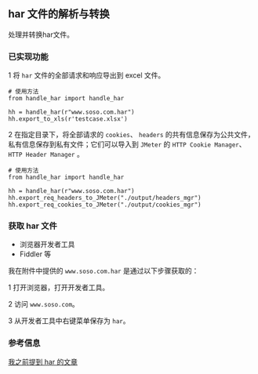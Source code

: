 ## har 文件的解析与转换

处理并转换har文件。

### 已实现功能

1 将 `har` 文件的全部请求和响应导出到 excel 文件。

```python3
# 使用方法
from handle_har import handle_har

hh = handle_har(r"www.soso.com.har")
hh.export_to_xls(r'testcase.xlsx')
```

2 在指定目录下，将全部请求的 `cookies`、 `headers` 的共有信息保存为公共文件，私有信息保存到私有文件；它们可以导入到 `JMeter` 的 `HTTP Cookie Manager`、`HTTP Header Manager` 。

```python3
# 使用方法
from handle_har import handle_har

hh = handle_har(r"www.soso.com.har")
hh.export_req_headers_to_JMeter("./output/headers_mgr")
hh.export_req_cookies_to_JMeter("./output/cookies_mgr")
```


### 获取 har 文件

- 浏览器开发者工具
- Fiddler 等

我在附件中提供的 `www.soso.com.har` 是通过以下步骤获取的：

1 打开浏览器，打开开发者工具。

2 访问 `www.soso.com`。

3 从开发者工具中右键菜单保存为 `har`。

### 参考信息
[我之前提到 har 的文章](https://github.com/ZhuangZhu-74/open/tree/master/mitm#%E5%8F%A6%E4%B8%80%E7%A7%8D%E6%80%9D%E8%B7%AF20200416)

